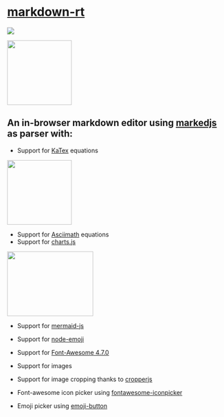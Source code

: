 # [markdown-rt](https://markdown-rt000.herokuapp.com/)



![](https://upload.wikimedia.org/wikipedia/commons/thumb/4/48/Markdown-mark.svg/208px-Markdown-mark.svg.png)

<img src="https://avatars2.githubusercontent.com/u/19886934?s=400&v=4" width=150 height=150>

## An in-browser markdown editor using [markedjs](https://github.com/markedjs/marked) as parser with:


* Support for [KaTex](https://github.com/KaTeX/KaTeX) equations

<img src="https://avatars2.githubusercontent.com/u/31191489?s=400&v=4" width=150 height=150>

* Support for [Asciimath](https://github.com/tylerlong/asciimath-to-latex) equations
* Support for [charts.js](https://github.com/chartjs/Chart.js)

<img src="https://cms-assets.tutsplus.com/uploads/users/1251/posts/28477/preview_image/chartjs-tutsplus.jpg" width=200 height=150>

* Support for [mermaid-js](https://github.com/mermaid-js/mermaid)

* Support for [node-emoji](https://github.com/omnidan/node-emoji)

* Support for [Font-Awesome 4.7.0](https://github.com/FortAwesome/Font-Awesome)

* Support for images

* Support for image cropping thanks to [cropperjs](https://github.com/fengyuanchen/cropperjs)

* Font-awesome icon picker using [fontawesome-iconpicker](https://github.com/itsjavi/fontawesome-iconpicker)

* Emoji picker using [emoji-button](https://github.com/joeattardi/emoji-button)


